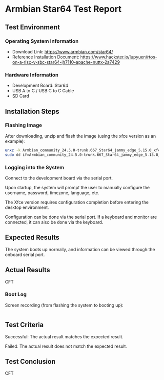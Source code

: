 # Armbian Star64 Test Report

## Test Environment

### Operating System Information

- Download Link: https://www.armbian.com/star64/
- Reference Installation Document: https://www.hackster.io/lupyuen/rtos-on-a-risc-v-sbc-star64-jh7110-apache-nuttx-2a7429

### Hardware Information

- Development Board: Star64
- USB A to C / USB C to C Cable
- SD Card

## Installation Steps

### Flashing Image

After downloading, unzip and flash the image (using the xfce version as an example):
```bash
unxz -k Armbian_community_24.5.0-trunk.667_Star64_jammy_edge_5.15.0_xfce_desktop.img.xz
sudo dd if=Armbian_community_24.5.0-trunk.667_Star64_jammy_edge_5.15.0_xfce_desktop.img of=/dev/your/sdcard bs=1M status=progress
```

### Logging into the System

Connect to the development board via the serial port.

Upon startup, the system will prompt the user to manually configure the username, password, timezone, language, etc.

The Xfce version requires configuration completion before entering the desktop environment.

Configuration can be done via the serial port. If a keyboard and monitor are connected, it can also be done via the keyboard.

## Expected Results

The system boots up normally, and information can be viewed through the onboard serial port.

## Actual Results

CFT

### Boot Log

Screen recording (from flashing the system to booting up):
```log
```

## Test Criteria

Successful: The actual result matches the expected result.

Failed: The actual result does not match the expected result.

## Test Conclusion

CFT